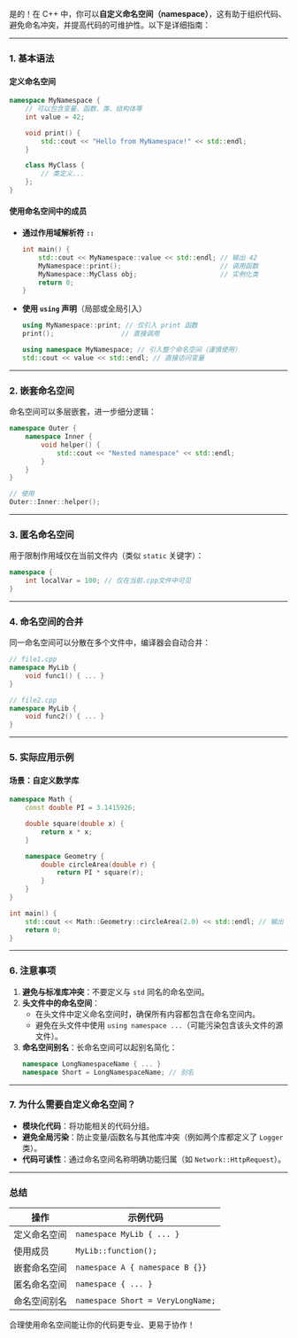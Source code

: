 是的！在 C++ 中，你可以**自定义命名空间（namespace）**，这有助于组织代码、避免命名冲突，并提高代码的可维护性。以下是详细指南：

---

### **1. 基本语法**
#### **定义命名空间**
```cpp
namespace MyNamespace {
    // 可以包含变量、函数、类、结构体等
    int value = 42;

    void print() {
        std::cout << "Hello from MyNamespace!" << std::endl;
    }

    class MyClass {
        // 类定义...
    };
}
```

#### **使用命名空间中的成员**
- **通过作用域解析符 `::`**  
  ```cpp
  int main() {
      std::cout << MyNamespace::value << std::endl; // 输出 42
      MyNamespace::print();                         // 调用函数
      MyNamespace::MyClass obj;                     // 实例化类
      return 0;
  }
  ```

- **使用 `using` 声明**（局部或全局引入）  
  ```cpp
  using MyNamespace::print; // 仅引入 print 函数
  print();                 // 直接调用

  using namespace MyNamespace; // 引入整个命名空间（谨慎使用）
  std::cout << value << std::endl; // 直接访问变量
  ```

---

### **2. 嵌套命名空间**
命名空间可以多层嵌套，进一步细分逻辑：
```cpp
namespace Outer {
    namespace Inner {
        void helper() {
            std::cout << "Nested namespace" << std::endl;
        }
    }
}

// 使用
Outer::Inner::helper();
```

---

### **3. 匿名命名空间**
用于限制作用域仅在当前文件内（类似 `static` 关键字）：
```cpp
namespace {
    int localVar = 100; // 仅在当前.cpp文件中可见
}
```

---

### **4. 命名空间的合并**
同一命名空间可以分散在多个文件中，编译器会自动合并：
```cpp
// file1.cpp
namespace MyLib {
    void func1() { ... }
}

// file2.cpp
namespace MyLib {
    void func2() { ... }
}
```

---

### **5. 实际应用示例**
#### **场景：自定义数学库**
```cpp
namespace Math {
    const double PI = 3.1415926;

    double square(double x) {
        return x * x;
    }

    namespace Geometry {
        double circleArea(double r) {
            return PI * square(r);
        }
    }
}

int main() {
    std::cout << Math::Geometry::circleArea(2.0) << std::endl; // 输出 ~12.566
    return 0;
}
```

---

### **6. 注意事项**
1. **避免与标准库冲突**：不要定义与 `std` 同名的命名空间。  
2. **头文件中的命名空间**：  
   - 在头文件中定义命名空间时，确保所有内容都包含在命名空间内。  
   - 避免在头文件中使用 `using namespace ...`（可能污染包含该头文件的源文件）。  
3. **命名空间别名**：长命名空间可以起别名简化：  
   ```cpp
   namespace LongNamespaceName { ... }
   namespace Short = LongNamespaceName; // 别名
   ```

---

### **7. 为什么需要自定义命名空间？**
- **模块化代码**：将功能相关的代码分组。  
- **避免全局污染**：防止变量/函数名与其他库冲突（例如两个库都定义了 `Logger` 类）。  
- **代码可读性**：通过命名空间名称明确功能归属（如 `Network::HttpRequest`）。

---

### **总结**
| 操作                 | 示例代码                          |
|----------------------|-----------------------------------|
| 定义命名空间         | `namespace MyLib { ... }`         |
| 使用成员             | `MyLib::function();`              |
| 嵌套命名空间         | `namespace A { namespace B {}}`   |
| 匿名命名空间         | `namespace { ... }`               |
| 命名空间别名         | `namespace Short = VeryLongName;` |

合理使用命名空间能让你的代码更专业、更易于协作！